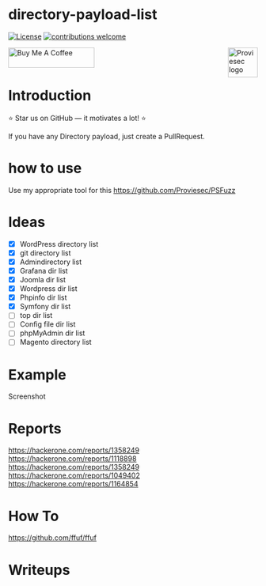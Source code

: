 # directory-payload-list
[![License](https://img.shields.io/badge/license-MIT-_red.svg)](https://opensource.org/licenses/MIT)
[![contributions welcome](https://img.shields.io/badge/contributions-welcome-brightgreen.svg?style=flat)](https://github.com/dwisiswant0/go-dork/issues)

<a href="https://proviesec.org/">
    <img src="https://avatars.githubusercontent.com/u/92156402?s=400&u=7fe0dbb9085a37818ee8c2b061432a9a69cbff42&v=4" alt="Proviesec logo" title="Proviesec" align="right" height="60" />
</a>
<a href="https://www.buymeacoffee.com/proviesec" target="_blank"><img src="https://cdn.buymeacoffee.com/buttons/default-orange.png" alt="Buy Me A Coffee" height="41" width="174"></a>

# Introduction 

:star: Star us on GitHub — it motivates a lot! :star:

If you have any Directory payload, just create a PullRequest. 

# how to use 
Use my appropriate tool for this 
https://github.com/Proviesec/PSFuzz 

# Ideas

- [x] WordPress directory list
- [x] git directory list 
- [x] Admindirectory list
- [x] Grafana dir list 
- [x] Joomla dir list
- [x] Wordpress dir list
- [x] Phpinfo dir list
- [x] Symfony dir list
- [ ] top dir list 
- [ ] Config file dir list 
- [ ] phpMyAdmin dir list 
- [ ] Magento directory list

# Example
Screenshot

# Reports
https://hackerone.com/reports/1358249
https://hackerone.com/reports/1118898
https://hackerone.com/reports/1358249
https://hackerone.com/reports/1049402
https://hackerone.com/reports/1164854

# How To 
https://github.com/ffuf/ffuf

# Writeups

